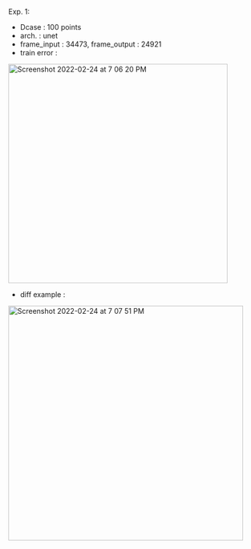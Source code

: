 
Exp. 1:
- Dcase : 100 points
- arch. : unet 
- frame_input : 34473, frame_output : 24921
- train error :
<img width="437" alt="Screenshot 2022-02-24 at 7 06 20 PM" src="https://user-images.githubusercontent.com/31805612/155628353-55e770e5-8c95-407a-b749-b507625cd134.png">

- diff example :
 <img width="468" alt="Screenshot 2022-02-24 at 7 07 51 PM" src="https://user-images.githubusercontent.com/31805612/155628389-52198425-b211-43de-b9d6-feb7623b0cf7.png">
